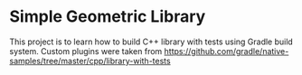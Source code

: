 # Simple Geometric Library
This project is to learn how to build C++ library with tests using Gradle build system. Custom plugins were taken from https://github.com/gradle/native-samples/tree/master/cpp/library-with-tests
